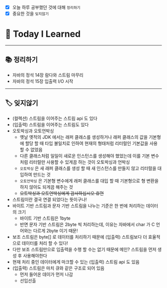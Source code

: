- [x]  오늘 하루 공부했던 것에 대해 `정리하기`
- [x]  중요한 것을 `잊지않기`

# 🚩 Today I Learned

---

## 📚 정리하기

- 자바의 정석 14장 람다와 스트림 마무리
- 자바의 정석 15장 입출력 I/O 시작

---

## 🏷 잊지않기

- (컬렉션) 스트림을 이어주는 스트림 api 도 있다
- (입출력) 스트림을 이어주는 스트림도 있다
- 오토박싱과 오토언박싱
    - 옛날 옛적의 JDK 에서는 래퍼 클래스를 생성하거나 래퍼 클래스의 값을 기본형에 할당 할 때 타입 불일치로 인하여 현재의 형태처럼 리터럴인 기본값을 사용 할 수 없었음
    - 다른 클래스처럼 일일이 새로운 인스턴스를 생성해야 했었는데 이를 기본 변수처럼 리터럴만 사용할 수 있게끔 하는 것이 오토박싱과 언박싱
    - `오토박싱` 은 새 래퍼 클래스를 생성 할 때 새 인스턴스를 만들지 않고 리터럴을 대입하여 만드는 것
    - `오토언박싱` 은 기본형 변수에게 래퍼 클래스를 대입 할 때 기본형으로 형 변환을 하지 않아도 되게끔 해주는 것
    - ~~오토박싱과 오토언박싱에게 감사하십시오 휴먼~~
- 스트림이란 결국 연결 되었다는 뜻이구나!
- 바이트 기반 스트림과 문자 기반 스트림을 나누는 기준은 한 번에 처리하는 데이터의 크기
    - 바이트 기반 스트림은 1byte
    - 반면 문자 기반 스트림은 2byte 씩 처리하는데, 이유는 자바에서 char 가 C 언어와는 다르게 2byte 이기 때문!
- 보조 스트림은 byte[] 로 데이터를 처리하기 때문에 (입출력) 스트림보다 더 효율적으로 데이터를 처리 할 수 있다!
- 다만 보조 스트림만으로 입출력을 수행 할 수는 없기 때문에 메인? 스트림을 먼저 생성 후 사용해야한다
- 현재 처리 중인 데이터에게 마크할 수 있는 (입출력) 스트림 api 도 있음
- (입출력) 스트림은 마치 큐와 같은 구조로 되어 있음
    - 먼저 들어온 데이가 먼저 나감
    - 선입선출